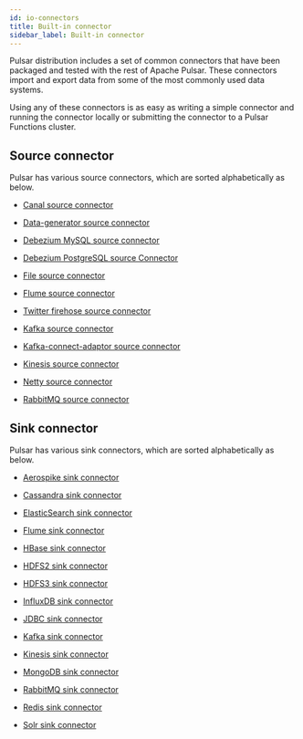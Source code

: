 ```yaml
---
id: io-connectors
title: Built-in connector
sidebar_label: Built-in connector
---
```


Pulsar distribution includes a set of common connectors that have been packaged and tested with the rest of Apache Pulsar. These connectors import and export data from some of the most commonly used data systems.

Using any of these connectors is as easy as writing a simple connector and running the connector locally or submitting the connector to a Pulsar Functions cluster.

## Source connector

Pulsar has various source connectors, which are sorted alphabetically as below.

- [Canal source connector](io-cdc-canal.md)

- [Data-generator source connector](io-data-generator.md)

- [Debezium MySQL source connector](io-cdc-debezium.md)

- [Debezium PostgreSQL source Connector](io-postgresql-debezium.md)

- [File source connector](io-file-source.md)

- [Flume source connector](io-flume-source.md)

- [Twitter firehose source connector](io-twitter-source.md)

- [Kafka source connector](io-kafka-source.md)

- [Kafka-connect-adaptor source connector](io-kafka-connect.md)

- [Kinesis source connector](io-kinesis-source.md)

- [Netty source connector](io-netty-source.md)

- [RabbitMQ source connector](io-rabbitmq-source.md)

## Sink connector

Pulsar has various sink connectors, which are sorted alphabetically as below.

- [Aerospike sink connector](io-aerospike-sink.md)

- [Cassandra sink connector](io-cassandra-sink.md)

- [ElasticSearch sink connector](io-elasticsearch-sink.md)

- [Flume sink connector](io-flume-sink.md)

- [HBase sink connector](io-hbase.md)

- [HDFS2 sink connector](io-hdfs2.md)

- [HDFS3 sink connector](io-hdfs3.md)

- [InfluxDB sink connector](io-influxdb-sink.md)

- [JDBC sink connector](io-jdbc-sink.md)

- [Kafka sink connector](io-kafka-sink.md)

- [Kinesis sink connector](io-kinesis-sink.md)

- [MongoDB sink connector](io-mongo-sink.md)

- [RabbitMQ sink connector](io-rabbitmq-sink.md)

- [Redis sink connector](io-redis.md)

- [Solr sink connector](io-solr-sink.md)

